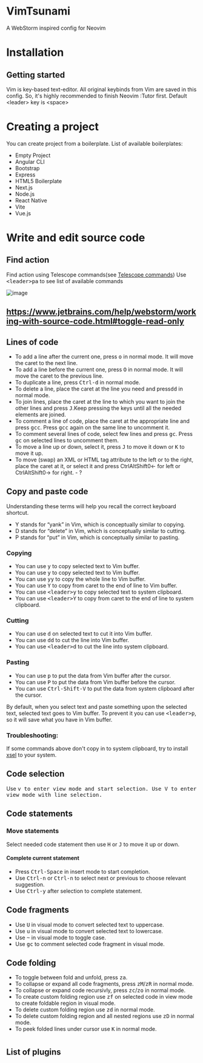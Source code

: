 # VimTsunami
A WebStorm inspired config for Neovim



# Installation

## Getting started
Vim is key-based text-editor.
All original keybinds from Vim are saved in this config. So, it's highly recommended to finish Neovim :Tutor first. 
Default \<leader\> key is \<space\>


# Creating a project
You can create project from a boilerplate. 
List of available boilerplates: 
- Empty Project
- Angular CLI
- Bootstrap
- Express
- HTML5 Boilerplate
- Next.js
- Node.js
- React Native
- Vite
- Vue.js


# Write and edit source code

## Find action 
Find action using Telescope commands(see [Telescope commands](https://github.com/nvim-telescope/telescope.nvim?tab=readme-ov-file#vim-pickers))
Use <kbd>\<leader\>pa</kbd> to see list of available commands

![image](https://github.com/EngineerMonkey404/VimTsunami/assets/74253189/32fb49e1-2278-4763-b436-c72d79cc5126)

## https://www.jetbrains.com/help/webstorm/working-with-source-code.html#toggle-read-only

## Lines of code

- To add a line after the current one, press <kbd>o</kbd> in normal mode. It will move the caret to the next line.<br>
- To add a line before the current one, press <kbd>O</kbd> in normal mode. It will move the caret to the previous line.<br>
- To duplicate a line, press <kbd>Ctrl-d</kbd> in normal mode.<br>
- To delete a line, place the caret at the line you need and press<kbd>dd</kbd> in normal mode.<br>
- To join lines, place the caret at the line to which you want to join the other lines and press <kbd>J</kbd>.Keep pressing the keys until all the needed elements are joined.<br>
- To comment a line of code, place the caret at the appropriate line and press <kbd>gcc</kbd>. Press <kbd>gcc</kbd> again on the same line to uncomment it.
- To comment several lines of code, select few lines and press <kbd>gc</kbd>. Press <kbd>gc</kbd> on selected lines to uncomment them.
- To move a line up or down, select it, press <kbd>J</kbd> to move it down or <kbd>K</kbd> to move it up.
- To move (swap) an XML or HTML tag attribute to the left or to the right, place the caret at it, or select it and press CtrlAltShift0← for left or CtrlAltShift0→ for right. - ? 

## Copy and paste code

Understanding these terms will help you recall the correct keyboard shortcut.
- Y stands for “yank” in Vim, which is conceptually similar to copying.
- D stands for “delete” in Vim, which is conceptually similar to cutting.
- P stands for “put” in Vim, which is conceptually similar to pasting.

### Copying

- You can use <kbd>y</kbd> to copy selected text to Vim buffer.
- You can use <kbd>y</kbd> to copy selected text to Vim buffer.
- You can use <kbd>yy</kbd> to copy the whole line to Vim buffer.
- You can use <kbd>Y</kbd> to copy from caret to the end of line to Vim buffer.
- You can use <kbd>\<leader\>y</kbd> to copy selected text to system clipboard.
- You can use <kbd>\<leader\>Y</kbd> to copy from caret to the end of line to system clipboard.


### Cutting

- You can use <kbd>d</kbd> on selected text to cut it into Vim buffer.
- You can use <kbd>dd</kbd> to cut the line into Vim buffer.
- You can use <kbd>\<leader\>d</kbd> to cut the line into system clipboard.


### Pasting

- You can use <kbd>p</kbd> to put the data from Vim buffer after the cursor.
- You can use <kbd>P</kbd> to put the data from Vim buffer before the cursor.
- You can use <kbd>Ctrl-Shift-V</kbd> to put the data from system clipboard after the cursor.

By default, when you select text and paste something upon the selected text, selected text goes to Vim buffer.
To prevent it you can use <kbd>\<leader\>p</kbd>, so it will save what you have in Vim buffer.


### Troubleshooting:
If some commands above don't copy in to system clipboard, try to install [xsel](https://github.com/kfish/xsel) to your system. 


## Code selection
Use <kbd>v<kbd> to enter view mode and start selection.
Use <kbd>V<kbd> to enter view mode with line selection.


## Code statements 

### Move statements

Select needed code statement then use <kbd>H</kbd> or <kbd>J</kbd> to move it up or down.


#### Complete current statement

- Press <kbd>Ctrl-Space</kbd> in insert mode to start completion.
- Use <kbd>Ctrl-n</kbd> or <kbd>Ctrl-n</kbd> to select next or previous to choose relevant suggestion.
- Use <kbd>Ctrl-y</kbd> after selection to complete statement.


## Code fragments

- Use <kbd>U</kbd> in visual mode to convert selected text to uppercase.
- Use <kbd>u</kbd> in visual mode to convert selected text to lowercase.
- Use <kbd>~</kbd> in visual mode to toggle case.
- Use <kbd>gc</kbd> to comment selected code fragment in visual mode.


## Code folding

- To toggle between fold and unfold, press <kbd>za</kbd>.
- To collapse or expand all code fragments, press <kbd>zM</kbd>/<kbd>zR</kbd> in normal mode.
- To collapse or expand code recursivly, press <kbd>zc</kbd>/<kbd>zo</kbd> in normal mode.
- To create custom folding region use <kbd>zf</kbd> on selected code in view mode to create foldable region in visual mode.
- To delete custom folding region use <kbd>zd</kbd> in normal mode.
- To delete custom folding region and all nested regions use <kbd>zD</kbd> in normal mode.
- To peek folded lines under cursor use <kbd>K</kbd> in normal mode.


#






## List of plugins

  

